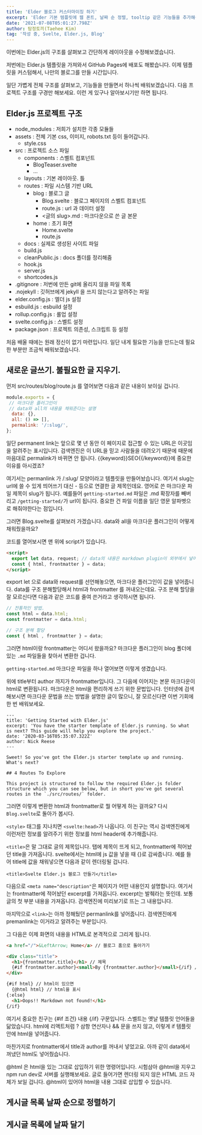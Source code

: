 ```yaml
---
title: 'Elder 블로그 커스터마이징 하기'
excerpt: 'Elder 기본 템플릿에 웹 폰트, 날짜 순 정렬, tooltip 같은 기능들을 추가해봅니다.'
date: '2021-07-08T05:01:27.798Z'
author: 탐정토끼(Taehee Kim)
tag: '작성 중, Svelte, Elder.js, Blog'
---
```


이번에는 Elder.js의 구조를 살펴보고 간단하게 레이아웃을 수정해보겠습니다.

저번에는 Elder.js 템플릿을 가져와서 GitHub Pages에 배포도 해봤습니다. 이제 템플릿을 커스텀해서, 나만의 블로그를 만들 시간입니다.

일단 가볍게 전체 구조를 살펴보고, 기능들을 만들면서 하나씩 배워보겠습니다. 다음 프로젝트 구조를 구경만 해보세요. 이런 게 있구나 알아보시기만 하면 됩니다.

## Elder.js 프로젝트 구조
- node_modules : 저희가 설치한 각종 모듈들
- assets : 전체 기본 css, 이미지, robots.txt 등이 들어갑니다.
  - style.css
- src : 프로젝트 소스 파일
  - components : 스벨트 컴포넌트
    - BlogTeaser.svelte
    - ...
  - layouts : 기본 레이아웃. 틀
  - routes : 파일 시스템 기반 URL
    - blog : 블로그 글
      - Blog.svelte : 블로그 페이지의 스벨트 컴포넌트
      - route.js : url 과 데이터 설정
      - <글의 slug>.md : 마크다운으로 쓴 글 본문
    - home : 초기 화면
      - Home.svelte
      - route.js
  - docs : 실제로 생성된 사이트 파일
  - build.js
  - cleanPublic.js : docs 폴더를 정리해줌
  - hook.js
  - server.js
  - shortcodes.js
- .gitignore : 저번에 만든 git에 올리지 않을 파일 목록
- .nojekyll : 깃허브에게 jekyll 을 쓰지 않는다고 알려주는 파일
- elder.config.js : 엘더 js 설정
- esbuild.js : esbuild 설정
- rollup.config.js : 롤업 설정
- svelte.config.js : 스벨트 설정
- package.json : 프로젝트 의존성, 스크립트 등 설정

처음 배울 때에는 원래 정신이 없기 마련입니다. 일단 내게 필요한 기능을 만드는데 필요한 부분만 조금씩 배워보겠습니다.

## 새로운 글쓰기. 불필요한 글 지우기.

먼저 src/routes/blog/route.js 를 열어보면 다음과 같은 내용이 보이실 겁니다.

```javascript
module.exports = {
 // 마크다운 플러그인이
 // data와 all의 내용을 채워준다는 설명
  data: {},
  all: () => [],
  permalink: '/:slug/',
};
```

일단 permanent link는 앞으로 몇 년 동안 이 페이지로 접근할 수 있는 URL은 이곳임을 알려주는 표시입니다. 검색엔진은 이 URL을 믿고 사람들을 데려오기 때문에 때문에 마음대로 permalink가 바뀌면 안 됩니다. {{keyword}}SEO{{/keyword}}에 중요한 이유를 아시겠죠?

여기서는 permanlink 가 /:slug/ 모양이라고 템플릿을 만들어놨습니다. 여기서 slug는 url에 쓸 수 있게 띄어쓰기 대신 - 등으로 연결한 글 제목인데요. 영어로 쓴 마크다운 파일 제목이 slug가 됩니다. 예를들어 `getting-started.md` 파일은 .md 확장자를 빼버리고 `/getting-started/`가 url이 됩니다. 중요한 건 파일 이름을 일단 영문 알파벳으로 해줘야한다는 점입니다.

그러면 Blog.svelte를 살펴보러 가겠습니다. data와 all을 마크다운 플러그인이 어떻게 채워줬을까요?

코드를 열어보시면 맨 위에 script가 있습니다.

```html
<script>
  export let data, request; // data의 내용은 markdown plugin이 외부에서 넣어줌.
  const { html, frontmatter } = data;
</script>
```

export let 으로 data와 request를 선언해놓으면, 마크다운 플러그인이 값을 넣어줍니다. data를 구조 분해할당해서 html과 frontmatter 를 꺼내오는데요. 구조 분해 할당을 잘 모르신다면 다음과 같은 코드를 줄여 쓴거라고 생각하시면 됩니다.
```javascript
// 전통적인 방법.
const html = data.html;
const frontmatter = data.html;

// 구조 분해 할당
const { html , frontmatter } = data;
```

그러면 html이랑 frontmatter는 어디서 왔을까요? 마크다운 플러그인이 blog 폴더에 있는 `.md` 파일들을 찾아서 변환한 겁니다.

`getting-started.md` 마크다운 파일을 하나 열어보면 이렇게 생겼습니다.

위에 title부터 author 까지가 frontmatter입니다. 그 다음에 이어지는 본문 마크다운이 html로 변환됩니다. 마크다운은 html을 편리하게 쓰기 위한 문법입니다. 인터넷에 검색해보시면 마크다운 문법을 쓰는 방법을 설명한 글이 많으니, 잘 모르신다면 이번 기회에 한 번 배워보세요.

```
---
title: 'Getting Started with Elder.js'
excerpt: 'You have the starter template of Elder.js running. So what is next? This guide will help you explore the project.'
date: '2020-03-16T05:35:07.322Z'
author: Nick Reese
---

Sweet! So you've got the Elder.js starter template up and running. What's next?

## 4 Routes To Explore

This project is structured to follow the required Elder.js folder structure which you can see below, but in short you've got several routes in the `./src/routes/` folder.
```

그러면 이렇게 변환한 html과 frontmatter로 뭘 어떻게 하는 걸까요? 다시 `Blog.svelte`로 돌아가 봅시다.

`<style>` 태그를 지나치면 `<svelte:head>`가 나옵니다. 이 친구는 역시 검색엔진에게 이런저런 정보를 알려주기 위한 정보를 html header에 추가해줍니다.

`<title>`은 말 그대로 글의 제목입니다. 탭에 제목이 뜨게 되고, frontmatter에 적어놨던 title을 가져옵니다. svelte에서는 html에 js 값을 넣을 때 {}로 감싸줍니다. 예를 들어 title에 값을 채워넣으면 다음과 같이 렌더링될 겁니다.

`<title>Svelte Elder.js 블로그 만들기</title>`

다음으로 `<meta name="description"`은 페이지가 어떤 내용인지 설명합니다. 여기서는 frontmatter에 적어놨던 excerpt를 가져옵니다. excerpt는 발췌라는 뜻인데. 보통 글의 첫 부분 내용을 가져옵니다. 검색엔진에 미리보기로 뜨는 그 내용입니다.

마지막으로 `<link>`는 아까 정해뒀던 permanlink를 넣어줍니다. 검색엔진에게 premanlink는 이거라고 알려주는 부분입니다.

그 다음은 이제 화면의 내용을 HTML로 본격적으로 그리게 됩니다.
```html
<a href="/">&LeftArrow; Home</a> // 블로그 홈으로 돌아가기

<div class="title">
  <h1>{frontmatter.title}</h1> // 제목
  {#if frontmatter.author}<small>By {frontmatter.author}</small>{/if} // 글쓴이가 있으면 표시
</div>

{#if html} // html이 있으면
  {@html html} // html을 표시
{:else}
  <h1>Oops!! Markdown not found!</h1>
{/if}
```

여기서 중요한 친구는 {#if 조건} 내용 {/if} 구문입니다. 스벨트는 옛날 템플릿 언어들을 닮았습니다. html에 리액트처럼 ? 삼항 연산자나 && 문을 쓰지 않고, 이렇게 if 템플릿 안에 html을 넣어줍니다.

마찬가지로 frontmatter에서 title과 author를 꺼내서 넣었고요. 아까 같이 data에서 꺼냈던 html도 넣어줬습니다.

@html 은 html을 있는 그대로 삽입하기 위한 명령어입니다. 시험삼아 @html을 지우고 npm run dev로 서버를 실행해보세요. 글로 들어가면 렌더링 되지 않은 HTML 코드 자체가 보일 겁니다. @html이 있어야 html을 내용 그대로 삽입할 수 있습니다.

## 게시글 목록 날짜 순으로 정렬하기

## 게시글 목록에 날짜 달기

